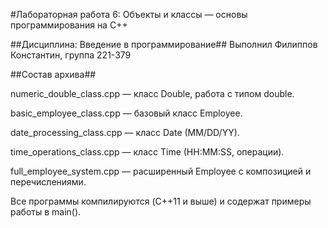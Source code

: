 #Лабораторная работа 6: Объекты и классы — основы программирования на С++

##Дисциплина: Введение в программирование##
Выполнил Филиппов Константин, группа 221-379

##Состав архива##

numeric_double_class.cpp — класс Double, работа с типом double.

basic_employee_class.cpp — базовый класс Employee.

date_processing_class.cpp — класс Date (MM/DD/YY).

time_operations_class.cpp — класс Time (HH:MM:SS, операции).

full_employee_system.cpp — расширенный Employee с композицией и перечислениями.

Все программы компилируются (C++11 и выше) и содержат примеры работы в main().